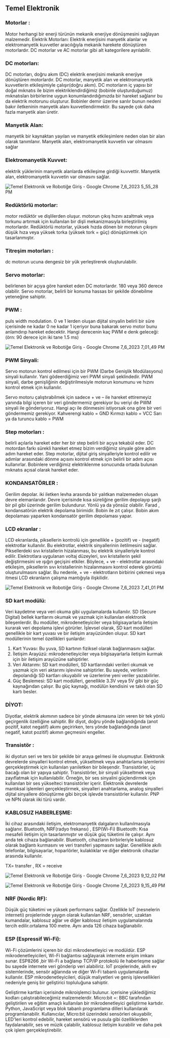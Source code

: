 ## Temel Elektronik 
### Motorlar :
Motor herhangi bir enerji türünün mekanik enerjiye dönüşmesini sağlayan malzemedir.
Elektrik Motorları: Elektrik enerjisini manyetik alanlar ve elektromanyetik kuvvetler aracılığıyla mekanik harekete dönüştüren motorlardır. DC motorlar ve AC motorlar gibi alt kategorilere ayrılabilir.

### DC motorları:
DC motorları, doğru akım (DC) elektrik enerjisini mekanik enerjiye dönüştüren motorlardır. DC motorlar, manyetik alan ve elektromanyetik kuvvetlerin etkileşimiyle çalışır(doğru akım). DC motorların iç yapısı bir doğal mıknatıs ile bizim elektriklendirdiğimiz (bobinle oluşturduğumuz) mıknatısları birbirlerine uygun konumlandırdığımızda bir hareket sağlanır bu da elektrik motorunu oluşturur.
Bobinler demir üzerine sarılır bunun nedeni bakır iletkeninin manyetik alanı kuvvetlendirmektir. Bu sayede çok daha fazla manyetik alan üretir.

### Manyetik Alan: 
manyetik bir kaynaktan yayılan ve manyetik etkileşimlere neden olan bir alan olarak tanımlanır. Manyetik alan, elektromanyetik kuvvetin var olmasını sağlar
### Elektromanyetik Kuvvet:
elektrik yüklerinin manyetik alanlarda etkileşime girdiği kuvvettir. Manyetik alan, elektromanyetik kuvvetin var olmasını sağlar.


![Temel Elektronik ve Robotiğe Giriş - Google Chrome 7_6_2023 5_55_28 PM](https://github.com/Gulciha-n/Temel_Elektronik_Robotik/assets/120305183/0782322b-7c3c-498f-9d3d-36ba47010050)



### Redüktörlü motorlar:
motor redüktör ve dişlilerden oluşur. motorun çıkış hızını azaltmak veya torkunu artırmak için kullanılan bir dişli mekanizmasıyla birleştirilmiş motorlardır. Redüktörlü motorlar, yüksek hızda dönen bir motorun çıkışını düşük hıza veya yüksek torka (yüksek tork = güç) dönüştürmek için tasarlanmıştır.
### Titreşim motorları : 
dc motorun ucuna dengesiz bir yük yerleştirerek oluşturulabilir.

### Servo motorlar: 
belirlenen bir açıya göre hareket eden DC motorlardır. 180 veya 360 derece olabilir. Servo motorlar, belirli bir konuma hassas bir şekilde dönebilme yeteneğine sahiptir.
### PWM :
puls width modulation. 0 ve 1 lerden oluşan dijital sinyalin belirli bir süre içerisinde ne kadar 0 ne kadar 1 içeriyor buna bakarak servo motor  bunu anlamdırıp hareket edecektir.
Hangi derecenin kaç PWM e denk geleceği: (örn: 90 derece için iki tane 1.5 ms)



![Temel Elektronik ve Robotiğe Giriş - Google Chrome 7_6_2023 7_01_49 PM](https://github.com/Gulciha-n/Temel_Elektronik_Robotik/assets/120305183/c85d4793-03de-4bd0-b929-fc8657910ffa)



### PWM Sinyali:
Servo motorun kontrol edilmesi için bir PWM (Darbe Genişlik Modülasyonu) sinyali kullanılır. Yani gödeerdiğimiz veri PWM sinyali şeklindedir. PWM sinyali, darbe genişliğinin değiştirilmesiyle motorun konumunu ve hızını kontrol etmek için kullanılır.

Servo motoru çalıştırabilmek için sadece + ve – ile hareket ettiremeyiz yanında bilgi içeren bir veri göndermemiz gerekiyor bu veriyi de PWM sinyali ile gönderiyoruz. Hangi açı ile dönmesini istiyorsak ona göre bir veri göndermemiz gerekiyor. 
Kahverengi kablo = GND
Kırmızı kablo = VCC
Sarı ya da turuncu kablo = PWM 

### Step motorları :
belirli açılarla hareket eder her bir step belirli bir açıya tekabül eder. DC motordan farkı sürekli hareket etmez bizim verdiğimiz sinyale göre adım adım hareket eder.
Step motorlar, dijital giriş sinyalleriyle kontrol edilir ve adımlar arasındaki dönme açısını kontrol etmek için belirli bir adım açısı kullanırlar.
Bobinlere verdiğimiz elektriklenme sonucunda ortada bulunan mıknatıs açısal olarak hareket eder. 


### KONDANSATÖRLER :
Gerilim depolar. 
iki iletken levha arasında bir yalıtkan malzemeden oluşan devre elemanlarıdır. Devre içerisinde kısa süreliğine gerilim depolayıp şarjlı bir pil gibi üzerinde gerilim bulundurur. Yönlü ya da yönsüz olabilir.  Farad , kondansatörün elektrik depolama birimidir. 
Bobin ile zıt çalışır. Bobin akım depolaması yaparken kondansatör gerilim depolaması yapar.

### LCD ekranlar : 
LCD ekranlarda, piksellerin kontrolü için genellikle + (pozitif) ve - (negatif) elektrotlar kullanılır. Bu elektrotlar, elektrik sinyallerinin iletilmesini sağlar. Piksellerdeki sıvı kristallerin hizalanması, bu elektrik sinyalleriyle kontrol edilir. Elektrotlara uygulanan voltaj düzeyleri, sıvı kristallerin şekil değiştirmesini ve ışığın geçişini etkiler. Böylece, + ve - elektrotlar arasındaki etkileşim, piksellerin sıvı kristallerinin hizalanmasını kontrol ederek görüntü oluşturulmasını sağlar. Bu nedenle, + ve - elektrotların birbirini çekmesi veya itmesi LCD ekranların çalışma mantığıyla ilişkilidir.



![Temel Elektronik ve Robotiğe Giriş - Google Chrome 7_6_2023 7_41_01 PM](https://github.com/Gulciha-n/Temel_Elektronik_Robotik/assets/120305183/566ee25b-6b60-406f-ad16-fb0b00c86053)


### SD kart modülü:
Veri kaydetme veya veri okuma gibi uygulamalarda kullanılır. 
SD (Secure Digital) bellek kartlarını okumak ve yazmak için kullanılan elektronik bileşenlerdir. Bu modüller, mikrodenetleyiciler veya bilgisayarlarla iletişim kurarak veri depolama işlevi görürler. İşlevsel olarak, SD kart modülleri genellikle bir kart yuvası ve bir iletişim arayüzünden oluşur.
SD kart modüllerinin temel özellikleri şunlardır:
1. Kart Yuvası: Bu yuva, SD kartının fiziksel olarak bağlanmasını sağlar.
2. İletişim Arayüzü: mikrodenetleyiciler veya bilgisayarlarla iletişim kurmak için bir iletişim arayüzüne sahiptirler.
3. Veri Aktarımı: SD kart modülleri, SD kartlarındaki verileri okumak ve yazmak için veri aktarımı işlevine sahiptirler. Bu sayede, verilerin depolandığı SD kartları okuyabilir ve üzerlerine yeni veriler yazabilirler.
4. Güç Beslemesi: SD kart modülleri, genellikle 3.3V veya 5V gibi bir güç kaynağından çalışır. Bu güç kaynağı, modülün kendisini ve takılı olan SD kartı besler.



### DİYOT:
Diyotlar, elektrik akımının sadece bir yönde akmasına izin veren bir tek yönlü geçirgenlik özelliğine sahiptir. Bir diyot, doğru yönde bağlandığında (anot pozitif, katot negatif) akımı geçirirken, ters yönde bağlandığında (anot negatif, katot pozitif) akımın geçmesini engeller.
 

### Transistör :
iki diyotun seri ve ters bir şekilde bir araya gelmesi ile oluşmuştur. Elektronik devrelerde sinyalleri kontrol etmek, yükseltmek veya anahtarlama işlemlerini gerçekleştirmek için kullanılan yarıiletken bir bileşendir. Transistörler, üç bacağı olan bir yapıya sahiptir.
Transistörler, bir sinyali yükseltmek veya zayıflatmak için kullanılabilir. Örneğin, bir ses sinyalini güçlendirmek için kullanılan bir ses yükselteci transistörler içerir. Elektronik devrelerde mantıksal işlemleri gerçekleştirmek, sinyalleri anahtarlama, analog sinyalleri dijital sinyallere dönüştürme gibi birçok işlevde transistörler kullanılır.
PNP ve NPN olarak iiki türü vardır.

### KABLOSUZ HABERLEŞME:
İki cihaz arasındaki iletişim, elektromanyetik dalgaların kullanılmasıyla sağlanır.
Bluetooth, NRF(radyo frekansı) , ESP(Wi-Fi)
Bluetooth: Kısa mesafeli iletişim için tasarlanmıştır ve düşük güç tüketimi ile çalışır. Aynı anda tek cihaza bağlanabilir. Bluetooth, cihazların birbirleriyle kablosuz olarak bağlantı kurmasını ve veri transferi yapmasını sağlar. Genellikle akıllı telefonlar, bilgisayarlar, hoparlörler, kulaklıklar ve diğer elektronik cihazlar arasında kullanılır.

TX= transfer    ,  RX = receive  

![Temel Elektronik ve Robotiğe Giriş - Google Chrome 7_6_2023 9_12_02 PM](https://github.com/Gulciha-n/Temel_Elektronik_Robotik/assets/120305183/f4cf2aef-fc10-47c4-b3d0-670800dfc19d)


![Temel Elektronik ve Robotiğe Giriş - Google Chrome 7_6_2023 9_15_49 PM](https://github.com/Gulciha-n/Temel_Elektronik_Robotik/assets/120305183/51fddb26-91f4-4249-a325-2be7ad63d91a)



### NRF (Nordic RF):
Düşük güç tüketimi ve yüksek performans sağlar. Özellikle IoT (nesnelerin interneti) projelerinde yaygın olarak kullanılan NRF, sensörler, uzaktan kumandalar, kablosuz ağlar ve diğer kablosuz iletişim uygulamalarında tercih edilir.ortalama 100 metre. Aynı anda 126 cihaza bağlanabilir.

### ESP (Espressif Wi-Fi): 
Wi-Fi çözümlerini içeren bir dizi mikrodenetleyici ve modüldür. ESP mikrodenetleyicileri, Wi-Fi bağlantısı sağlayarak internete erişim imkanı sunar. ESP8266 ,bir Wi-Fi a bağlanıp TCP/IP protokolü ile haberleşme sağlar bu sayede internete veri gönderip veri alabiliriz.  IoT projelerinde, akıllı ev sistemlerinde, sensör ağlarında ve diğer Wi-Fi tabanlı uygulamalarda kullanılır. ESP mikrodenetleyicileri, düşük maliyetleri ve geniş işlevsellikleri nedeniyle geniş bir geliştirici topluluğuna sahiptir.

Geliştirme kartları içerisinde mikroişlemci bulunur.
içerisine yüklediğimiz kodları çalıştırabileceğimiz malzemelerdir. 
Micro:bit =: BBC tarafından geliştirilen ve eğitim amaçlı kullanılan bir mikrodenetleyici geliştirme kartıdır. Python, JavaScript veya blok tabanlı programlama dilleri kullanılarak programlanabilir. Kullanıcılar, Micro:bit üzerindeki sensörleri okuyabilir, LED'leri kontrol edebilir, hareket sensörü ve pusula gibi özelliklerden faydalanabilir, ses ve müzik çalabilir, kablosuz iletişim kurabilir ve daha pek çok işlem gerçekleştirebilir.


